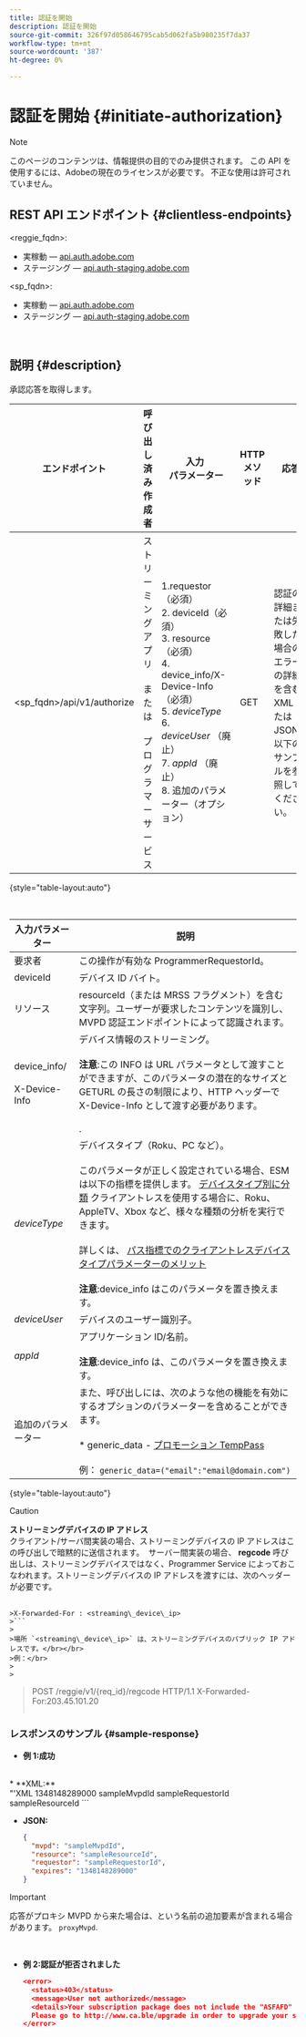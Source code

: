 ```yaml
---
title: 認証を開始
description: 認証を開始
source-git-commit: 326f97d058646795cab5d062fa5b980235f7da37
workflow-type: tm+mt
source-wordcount: '387'
ht-degree: 0%

---
```



# 認証を開始 {#initiate-authorization}

>[!NOTE]
>
>このページのコンテンツは、情報提供の目的でのみ提供されます。 この API を使用するには、Adobeの現在のライセンスが必要です。 不正な使用は許可されていません。

## REST API エンドポイント {#clientless-endpoints}

&lt;reggie_fqdn>:

* 実稼動 — [api.auth.adobe.com](http://api.auth.adobe.com/)
* ステージング — [api.auth-staging.adobe.com](http://api.auth-staging.adobe.com/)

&lt;sp_fqdn>:

* 実稼動 — [api.auth.adobe.com](http://api.auth.adobe.com/)
* ステージング — [api.auth-staging.adobe.com](http://api.auth-staging.adobe.com/)

</br>

## 説明 {#description}

承認応答を取得します。 

| エンドポイント | 呼び出し済み  </br>作成者 | 入力   </br>パラメーター | HTTP  </br>メソッド | 応答 | HTTP  </br>応答 |
| --- | --- | --- | --- | --- | --- |
| &lt;sp_fqdn>/api/v1/authorize | ストリーミングアプリ</br></br>または</br></br>プログラマーサービス | 1.requestor （必須）</br>2.  deviceId（必須）</br>3.  resource （必須）</br>4.  device_info/X-Device-Info （必須）</br>5.  _deviceType_</br> 6.  _deviceUser_ （廃止）</br>7.  _appId_ （廃止）</br>8.  追加のパラメーター（オプション） | GET | 認証の詳細または失敗した場合のエラーの詳細を含む XML または JSON。 以下のサンプルを参照してください。 | 200 — 成功  </br>403 — 成功なし |

{style="table-layout:auto"}

</br>


| 入力パラメーター | 説明 |
| --- | --- |
| 要求者 | この操作が有効な ProgrammerRequestorId。 |
| deviceId | デバイス ID バイト。 |
| リソース | resourceId（または MRSS フラグメント）を含む文字列。ユーザーが要求したコンテンツを識別し、MVPD 認証エンドポイントによって認識されます。 |
| device_info/</br></br>X-Device-Info | デバイス情報のストリーミング。</br></br>**注意**:この INFO は URL パラメータとして渡すことができますが、このパラメータの潜在的なサイズとGETURL の長さの制限により、HTTP ヘッダーで X-Device-Info として渡す必要があります。 </br></br><!--See the full details in [Passing Device and Connection Information](http://tve.helpdocsonline.com/passing-device-information)-->. |
| _deviceType_ | デバイスタイプ（Roku、PC など）。</br></br>このパラメータが正しく設定されている場合、ESM は以下の指標を提供します。 [デバイスタイプ別に分類](/help/authentication/entitlement-service-monitoring-overview.md#clientless_device_type) クライアントレスを使用する場合に、Roku、AppleTV、Xbox など、様々な種類の分析を実行できます。</br></br>詳しくは、 [パス指標でのクライアントレスデバイスタイプパラメーターのメリット&#x200B;](/help/authentication/benefits-of-using-the-clientless-devicetype-parameter-in-pass-metrics.md)</br></br>**注意**:device_info はこのパラメータを置き換えます。 |
| _deviceUser_ | デバイスのユーザー識別子。 |
| _appId_ | アプリケーション ID/名前。 </br></br>**注意**:device_info は、このパラメータを置き換えます。 |
| 追加のパラメーター | また、呼び出しには、次のような他の機能を有効にするオプションのパラメーターを含めることができます。</br></br>* generic_data - [プロモーション TempPass](/help/authentication/promotional-temp-pass.md)</br></br>例： `generic_data=("email":"email@domain.com")` |

{style="table-layout:auto"}

>[!CAUTION]
>
>**ストリーミングデバイスの IP アドレス**</br>
>クライアント/サーバ間実装の場合、ストリーミングデバイスの IP アドレスはこの呼び出しで暗黙的に送信されます。  サーバー間実装の場合、 **regcode** 呼び出しは、ストリーミングデバイスではなく、Programmer Service によっておこなわれます。ストリーミングデバイスの IP アドレスを渡すには、次のヘッダーが必要です。</br></br>
>
>
```
>X-Forwarded-For : <streaming\_device\_ip>
>```
>
>場所 `<streaming\_device\_ip>` は、ストリーミングデバイスのパブリック IP アドレスです。</br></br>
>例：</br>
>
>
```
>POST /reggie/v1/{req_id}/regcode HTTP/1.1
>X-Forwarded-For:203.45.101.20
>```


### レスポンスのサンプル {#sample-response}

* **例 1:成功**

</br>
  * **XML:**
  </br>
    "'XML
    <?xml version="1.0" encoding="UTF-8" standalone="yes"?>
    <authorization>
    <expires>1348148289000</expires>
    <mvpd>sampleMvpdId</mvpd>
    <requestor>sampleRequestorId</requestor>
    <resource>sampleResourceId</resource>
    </authorization>
    ```



* **JSON:**

   ```JSON
   {
     "mvpd": "sampleMvpdId",
     "resource": "sampleResourceId",
     "requestor": "sampleRequestorId",
     "expires": "1348148289000"
   }
   ```

>[!IMPORTANT]
>
>応答がプロキシ MVPD から来た場合は、という名前の追加要素が含まれる場合があります。 `proxyMvpd`. 

 

* **例 2:認証が拒否されました**


   ```JSON
   <error>
     <status>403</status>
     <message>User not authorized</message>
     <details>Your subscription package does not include the "ASFAFD" channel.
     Please go to http://www.ca.ble/upgrade in order to upgrade your subscription.</details>
   </error>
   ```

